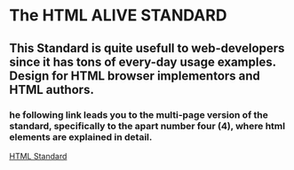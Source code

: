 # The HTML ALIVE STANDARD




<h2>This Standard is quite usefull to web-developers since it has tons of every-day usage examples. Design for HTML browser implementors and HTML authors.
<h3>he following link leads you to the multi-page version of the standard, specifically to the apart number four (4), where html elements are explained in detail.</h3>

[HTML Standard](https://html.spec.whatwg.org/multipage/#toc-semantics)

